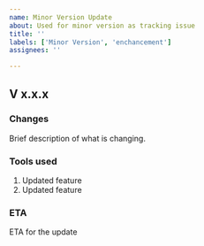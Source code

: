 ```yaml
---
name: Minor Version Update
about: Used for minor version as tracking issue
title: ''
labels: ['Minor Version', 'enchancement']
assignees: ''

---
```


## V x.x.x

### Changes
Brief description of what is changing.


### Tools used
1. Updated feature
1. Updated feature

### ETA
ETA for the update


